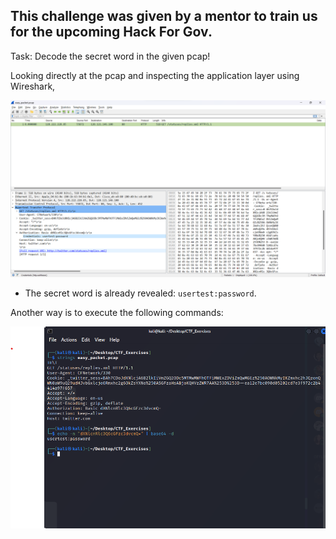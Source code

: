 ## This challenge was given by a mentor to train us for the upcoming Hack For Gov.

Task: Decode the secret word in the given pcap!

Looking directly at the pcap and inspecting the application layer using Wireshark,

<p align="center">
  <img src="screenshot4.png">
</p>

- The secret word is already revealed: `usertest:password`.

Another way is to execute the following commands: 

<p align="center">
  <img src="screenshot5.png">
</p>

